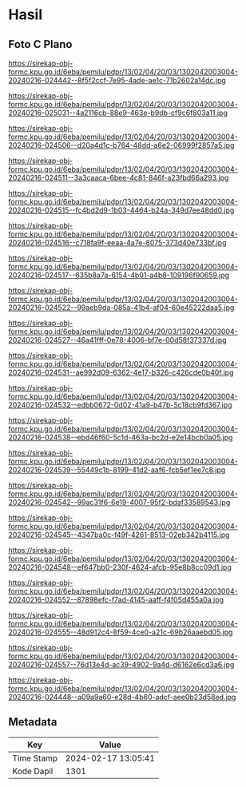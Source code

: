 # Hasil

## Foto C Plano

https://sirekap-obj-formc.kpu.go.id/6eba/pemilu/pdpr/13/02/04/20/03/1302042003004-20240216-024442--8f5f2ccf-7e95-4ade-ae1c-71b2602a14dc.jpg

https://sirekap-obj-formc.kpu.go.id/6eba/pemilu/pdpr/13/02/04/20/03/1302042003004-20240216-025031--4a2116cb-88e9-463e-b9db-cf9c6f803a11.jpg

https://sirekap-obj-formc.kpu.go.id/6eba/pemilu/pdpr/13/02/04/20/03/1302042003004-20240216-024506--d20a4d1c-b764-48dd-a6e2-06999f2857a5.jpg

https://sirekap-obj-formc.kpu.go.id/6eba/pemilu/pdpr/13/02/04/20/03/1302042003004-20240216-024511--3a3caaca-6bee-4c81-846f-a23fbd66a293.jpg

https://sirekap-obj-formc.kpu.go.id/6eba/pemilu/pdpr/13/02/04/20/03/1302042003004-20240216-024515--fc4bd2d9-1b03-4464-b24a-349d7ee48dd0.jpg

https://sirekap-obj-formc.kpu.go.id/6eba/pemilu/pdpr/13/02/04/20/03/1302042003004-20240216-024516--c718fa9f-eeaa-4a7e-8075-373d40e733bf.jpg

https://sirekap-obj-formc.kpu.go.id/6eba/pemilu/pdpr/13/02/04/20/03/1302042003004-20240216-024517--635b8a7a-6154-4b01-a4b8-109196f90659.jpg

https://sirekap-obj-formc.kpu.go.id/6eba/pemilu/pdpr/13/02/04/20/03/1302042003004-20240216-024522--99aeb9da-085a-41b4-af04-60e45222daa5.jpg

https://sirekap-obj-formc.kpu.go.id/6eba/pemilu/pdpr/13/02/04/20/03/1302042003004-20240216-024527--46a41fff-0e78-4006-bf7e-00d58f37337d.jpg

https://sirekap-obj-formc.kpu.go.id/6eba/pemilu/pdpr/13/02/04/20/03/1302042003004-20240216-024531--ae992d09-6362-4e17-b326-c426cde0b40f.jpg

https://sirekap-obj-formc.kpu.go.id/6eba/pemilu/pdpr/13/02/04/20/03/1302042003004-20240216-024532--edbb0672-0d02-41a9-b47b-5c18cb9fd367.jpg

https://sirekap-obj-formc.kpu.go.id/6eba/pemilu/pdpr/13/02/04/20/03/1302042003004-20240216-024538--ebd46f60-5c1d-463a-bc2d-e2e14bcb0a05.jpg

https://sirekap-obj-formc.kpu.go.id/6eba/pemilu/pdpr/13/02/04/20/03/1302042003004-20240216-024539--55449c1b-8199-41d2-aaf6-fcb5ef1ee7c8.jpg

https://sirekap-obj-formc.kpu.go.id/6eba/pemilu/pdpr/13/02/04/20/03/1302042003004-20240216-024542--99ac31f6-6e19-4007-95f2-bdaf33589543.jpg

https://sirekap-obj-formc.kpu.go.id/6eba/pemilu/pdpr/13/02/04/20/03/1302042003004-20240216-024545--4347ba0c-f49f-4261-8513-02eb342b4115.jpg

https://sirekap-obj-formc.kpu.go.id/6eba/pemilu/pdpr/13/02/04/20/03/1302042003004-20240216-024548--ef647bb0-230f-4624-afcb-95e8b8cc09d1.jpg

https://sirekap-obj-formc.kpu.go.id/6eba/pemilu/pdpr/13/02/04/20/03/1302042003004-20240216-024552--87898efc-f7ad-4145-aaff-f4f05d455a0a.jpg

https://sirekap-obj-formc.kpu.go.id/6eba/pemilu/pdpr/13/02/04/20/03/1302042003004-20240216-024555--48d912c4-8f59-4ce0-a21c-69b26aaebd05.jpg

https://sirekap-obj-formc.kpu.go.id/6eba/pemilu/pdpr/13/02/04/20/03/1302042003004-20240216-024557--76d13e4d-ac39-4902-9a4d-d6162e6cd3a6.jpg

https://sirekap-obj-formc.kpu.go.id/6eba/pemilu/pdpr/13/02/04/20/03/1302042003004-20240216-024448--a09a9a60-e28d-4b60-adcf-aee0b23d58ed.jpg


## Metadata

| Key        | Value               |
| ---------- | ------------------- |
| Time Stamp | 2024-02-17 13:05:41 |
| Kode Dapil | 1301                |



